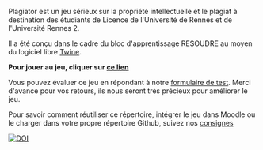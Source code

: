 Plagiator est un jeu sérieux sur la propriété intellectuelle et le plagiat à destination des étudiants de Licence de l'Université de Rennes et de l'Université Rennes 2.

Il a été conçu dans le cadre du bloc d'apprentissage RESOUDRE au moyen du logiciel libre [Twine](https://twinery.org). 

**Pour jouer au jeu, cliquer sur [ce lien](https://benjiche.github.io/Plagiator-bch/plagiator.html)**

Vous pouvez évaluer ce jeu en répondant à notre [formulaire de test](https://enquetes.univ-rennes2.fr/limesurvey/index.php/461972?lang=fr). 
Merci d'avance pour vos retours, ils nous seront très précieux pour améliorer le jeu.

Pour savoir comment réutiliser ce répertoire, intégrer le jeu dans Moodle ou le charger dans votre propre répertoire Github, suivez nos [consignes](https://benjiche.github.io/Plagiator-bch/consignes.html)

[![DOI](https://zenodo.org/badge/716280905.svg)](https://zenodo.org/doi/10.5281/zenodo.11048361)
